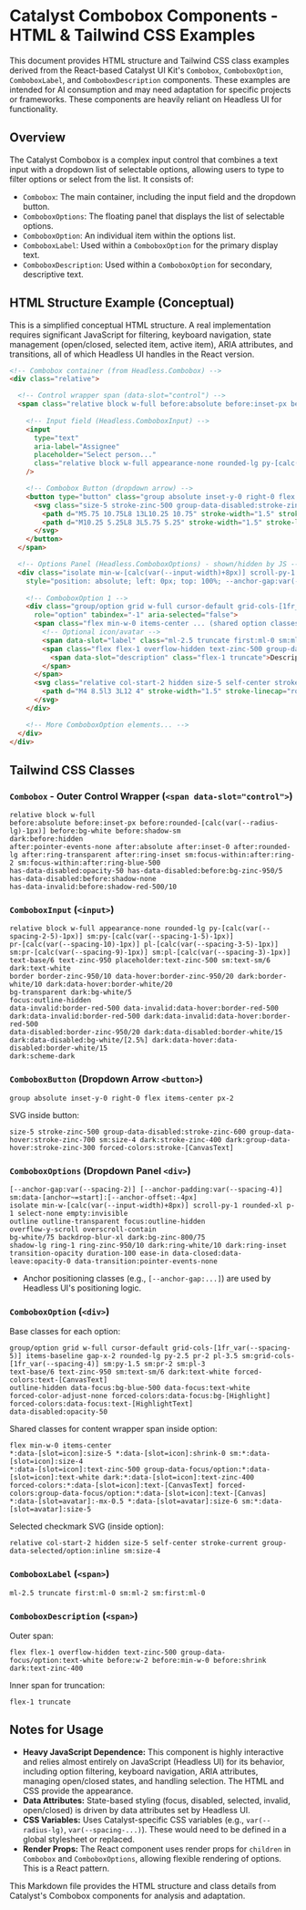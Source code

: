 # Catalyst Combobox Components - HTML & Tailwind CSS Examples

This document provides HTML structure and Tailwind CSS class examples derived from the React-based Catalyst UI Kit's `Combobox`, `ComboboxOption`, `ComboboxLabel`, and `ComboboxDescription` components. These examples are intended for AI consumption and may need adaptation for specific projects or frameworks. These components are heavily reliant on Headless UI for functionality.

## Overview

The Catalyst Combobox is a complex input control that combines a text input with a dropdown list of selectable options, allowing users to type to filter options or select from the list. It consists of:
- `Combobox`: The main container, including the input field and the dropdown button.
- `ComboboxOptions`: The floating panel that displays the list of selectable options.
- `ComboboxOption`: An individual item within the options list.
- `ComboboxLabel`: Used within a `ComboboxOption` for the primary display text.
- `ComboboxDescription`: Used within a `ComboboxOption` for secondary, descriptive text.

## HTML Structure Example (Conceptual)

This is a simplified conceptual HTML structure. A real implementation requires significant JavaScript for filtering, keyboard navigation, state management (open/closed, selected item, active item), ARIA attributes, and transitions, all of which Headless UI handles in the React version.

```html
<!-- Combobox container (from Headless.Combobox) -->
<div class="relative">

  <!-- Control wrapper span (data-slot="control") -->
  <span class="relative block w-full before:absolute before:inset-px before:rounded-[calc(var(--radius-lg)-1px)] before:bg-white before:shadow-sm dark:before:hidden after:pointer-events-none after:absolute after:inset-0 after:rounded-lg after:ring-transparent after:ring-inset sm:focus-within:after:ring-2 sm:focus-within:after:ring-blue-500 ...">
    
    <!-- Input field (Headless.ComboboxInput) -->
    <input 
      type="text" 
      aria-label="Assignee" 
      placeholder="Select person..."
      class="relative block w-full appearance-none rounded-lg py-[calc(var(--spacing-2-5)-1px)] sm:py-[calc(var(--spacing-1-5)-1px)] pr-[calc(var(--spacing-10)-1px)] pl-[calc(var(--spacing-3-5)-1px)] sm:pr-[calc(var(--spacing-9)-1px)] sm:pl-[calc(var(--spacing-3)-1px)] text-base/6 text-zinc-950 placeholder:text-zinc-500 sm:text-sm/6 dark:text-white border border-zinc-950/10 data-hover:border-zinc-950/20 dark:border-white/10 dark:data-hover:border-white/20 bg-transparent dark:bg-white/5 focus:outline-hidden ..." 
    />

    <!-- Combobox Button (dropdown arrow) -->
    <button type="button" class="group absolute inset-y-0 right-0 flex items-center px-2">
      <svg class="size-5 stroke-zinc-500 group-data-disabled:stroke-zinc-600 group-data-hover:stroke-zinc-700 sm:size-4 dark:stroke-zinc-400 dark:group-data-hover:stroke-zinc-300 forced-colors:stroke-[CanvasText]" viewBox="0 0 16 16" aria-hidden="true" fill="none">
        <path d="M5.75 10.75L8 13L10.25 10.75" stroke-width="1.5" stroke-linecap="round" stroke-linejoin="round" />
        <path d="M10.25 5.25L8 3L5.75 5.25" stroke-width="1.5" stroke-linecap="round" stroke-linejoin="round" />
      </svg>
    </button>
  </span>

  <!-- Options Panel (Headless.ComboboxOptions) - shown/hidden by JS -->
  <div class="isolate min-w-[calc(var(--input-width)+8px)] scroll-py-1 rounded-xl p-1 select-none empty:invisible outline outline-transparent focus:outline-hidden overflow-y-scroll overscroll-contain bg-white/75 backdrop-blur-xl dark:bg-zinc-800/75 shadow-lg ring-1 ring-zinc-950/10 dark:ring-white/10 dark:ring-inset transition-opacity duration-100 ease-in data-closed:data-leave:opacity-0 ..."
    style="position: absolute; left: 0px; top: 100%; --anchor-gap:var(--spacing-2); ..."> <!-- Anchor positioning classes and style set by Headless UI -->
    
    <!-- ComboboxOption 1 -->
    <div class="group/option grid w-full cursor-default grid-cols-[1fr_var(--spacing-5)] items-baseline gap-x-2 rounded-lg py-2.5 pr-2 pl-3.5 sm:grid-cols-[1fr_var(--spacing-4)] sm:py-1.5 sm:pr-2 sm:pl-3 text-base/6 text-zinc-950 sm:text-sm/6 dark:text-white forced-colors:text-[CanvasText] outline-hidden data-focus:bg-blue-500 data-focus:text-white ..."
      role="option" tabindex="-1" aria-selected="false">
      <span class="flex min-w-0 items-center ... (shared option classes) ...">
        <!-- Optional icon/avatar -->
        <span data-slot="label" class="ml-2.5 truncate first:ml-0 sm:ml-2 sm:first:ml-0">Option Text 1</span>
        <span class="flex flex-1 overflow-hidden text-zinc-500 group-data-focus/option:text-white before:w-2 before:min-w-0 before:shrink dark:text-zinc-400">
          <span data-slot="description" class="flex-1 truncate">Description for option 1</span>
        </span>
      </span>
      <svg class="relative col-start-2 hidden size-5 self-center stroke-current group-data-selected/option:inline sm:size-4" viewBox="0 0 16 16" fill="none" aria-hidden="true">
        <path d="M4 8.5l3 3L12 4" stroke-width="1.5" stroke-linecap="round" stroke-linejoin="round" />
      </svg>
    </div>

    <!-- More ComboboxOption elements... -->
  </div>
</div>
```

## Tailwind CSS Classes

### `Combobox` - Outer Control Wrapper (`<span data-slot="control">`)
```plaintext
relative block w-full
before:absolute before:inset-px before:rounded-[calc(var(--radius-lg)-1px)] before:bg-white before:shadow-sm
dark:before:hidden
after:pointer-events-none after:absolute after:inset-0 after:rounded-lg after:ring-transparent after:ring-inset sm:focus-within:after:ring-2 sm:focus-within:after:ring-blue-500
has-data-disabled:opacity-50 has-data-disabled:before:bg-zinc-950/5 has-data-disabled:before:shadow-none
has-data-invalid:before:shadow-red-500/10
```

### `ComboboxInput` (`<input>`)
```plaintext
relative block w-full appearance-none rounded-lg py-[calc(var(--spacing-2-5)-1px)] sm:py-[calc(var(--spacing-1-5)-1px)]
pr-[calc(var(--spacing-10)-1px)] pl-[calc(var(--spacing-3-5)-1px)] sm:pr-[calc(var(--spacing-9)-1px)] sm:pl-[calc(var(--spacing-3)-1px)]
text-base/6 text-zinc-950 placeholder:text-zinc-500 sm:text-sm/6 dark:text-white
border border-zinc-950/10 data-hover:border-zinc-950/20 dark:border-white/10 dark:data-hover:border-white/20
bg-transparent dark:bg-white/5
focus:outline-hidden
data-invalid:border-red-500 data-invalid:data-hover:border-red-500 dark:data-invalid:border-red-500 dark:data-invalid:data-hover:border-red-500
data-disabled:border-zinc-950/20 dark:data-disabled:border-white/15 dark:data-disabled:bg-white/[2.5%] dark:data-hover:data-disabled:border-white/15
dark:scheme-dark
```

### `ComboboxButton` (Dropdown Arrow `<button>`)
```plaintext
group absolute inset-y-0 right-0 flex items-center px-2
```
SVG inside button:
```plaintext
size-5 stroke-zinc-500 group-data-disabled:stroke-zinc-600 group-data-hover:stroke-zinc-700 sm:size-4 dark:stroke-zinc-400 dark:group-data-hover:stroke-zinc-300 forced-colors:stroke-[CanvasText]
```

### `ComboboxOptions` (Dropdown Panel `<div>`)
```plaintext
[--anchor-gap:var(--spacing-2)] [--anchor-padding:var(--spacing-4)] sm:data-[anchor~=start]:[--anchor-offset:-4px]
isolate min-w-[calc(var(--input-width)+8px)] scroll-py-1 rounded-xl p-1 select-none empty:invisible
outline outline-transparent focus:outline-hidden
overflow-y-scroll overscroll-contain
bg-white/75 backdrop-blur-xl dark:bg-zinc-800/75
shadow-lg ring-1 ring-zinc-950/10 dark:ring-white/10 dark:ring-inset
transition-opacity duration-100 ease-in data-closed:data-leave:opacity-0 data-transition:pointer-events-none
```
- Anchor positioning classes (e.g., `[--anchor-gap:...]`) are used by Headless UI's positioning logic.

### `ComboboxOption` (`<div>`)
Base classes for each option:
```plaintext
group/option grid w-full cursor-default grid-cols-[1fr_var(--spacing-5)] items-baseline gap-x-2 rounded-lg py-2.5 pr-2 pl-3.5 sm:grid-cols-[1fr_var(--spacing-4)] sm:py-1.5 sm:pr-2 sm:pl-3
text-base/6 text-zinc-950 sm:text-sm/6 dark:text-white forced-colors:text-[CanvasText]
outline-hidden data-focus:bg-blue-500 data-focus:text-white
forced-color-adjust-none forced-colors:data-focus:bg-[Highlight] forced-colors:data-focus:text-[HighlightText]
data-disabled:opacity-50
```
Shared classes for content wrapper span inside option:
```plaintext
flex min-w-0 items-center
*:data-[slot=icon]:size-5 *:data-[slot=icon]:shrink-0 sm:*:data-[slot=icon]:size-4
*:data-[slot=icon]:text-zinc-500 group-data-focus/option:*:data-[slot=icon]:text-white dark:*:data-[slot=icon]:text-zinc-400
forced-colors:*:data-[slot=icon]:text-[CanvasText] forced-colors:group-data-focus/option:*:data-[slot=icon]:text-[Canvas]
*:data-[slot=avatar]:-mx-0.5 *:data-[slot=avatar]:size-6 sm:*:data-[slot=avatar]:size-5
```
Selected checkmark SVG (inside option):
```plaintext
relative col-start-2 hidden size-5 self-center stroke-current group-data-selected/option:inline sm:size-4
```

### `ComboboxLabel` (`<span>`)
```plaintext
ml-2.5 truncate first:ml-0 sm:ml-2 sm:first:ml-0
```

### `ComboboxDescription` (`<span>`)
Outer span:
```plaintext
flex flex-1 overflow-hidden text-zinc-500 group-data-focus/option:text-white before:w-2 before:min-w-0 before:shrink dark:text-zinc-400
```
Inner span for truncation:
```plaintext
flex-1 truncate
```

## Notes for Usage

*   **Heavy JavaScript Dependence:** This component is highly interactive and relies almost entirely on JavaScript (Headless UI) for its behavior, including option filtering, keyboard navigation, ARIA attributes, managing open/closed states, and handling selection. The HTML and CSS provide the appearance.
*   **Data Attributes:** State-based styling (focus, disabled, selected, invalid, open/closed) is driven by data attributes set by Headless UI.
*   **CSS Variables:** Uses Catalyst-specific CSS variables (e.g., `var(--radius-lg)`, `var(--spacing-...)`). These would need to be defined in a global stylesheet or replaced.
*   **Render Props:** The React component uses render props for `children` in `Combobox` and `ComboboxOptions`, allowing flexible rendering of options. This is a React pattern.

This Markdown file provides the HTML structure and class details from Catalyst's Combobox components for analysis and adaptation.
